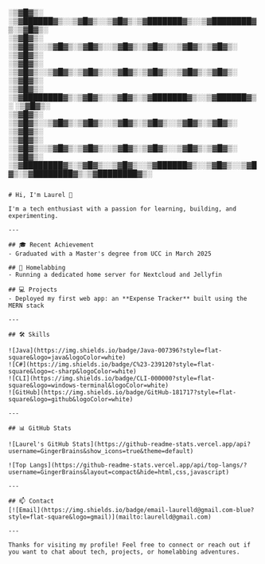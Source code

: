 ░▒▓█▓▒░       ░▒▓██████▓▒░░▒▓█▓▒░░▒▓█▓▒░▒▓███████▓▒░░▒▓████████▓▒░▒▓█▓▒░        
░▒▓█▓▒░      ░▒▓█▓▒░░▒▓█▓▒░▒▓█▓▒░░▒▓█▓▒░▒▓█▓▒░░▒▓█▓▒░▒▓█▓▒░      ░▒▓█▓▒░        
░▒▓█▓▒░      ░▒▓█▓▒░░▒▓█▓▒░▒▓█▓▒░░▒▓█▓▒░▒▓█▓▒░░▒▓█▓▒░▒▓█▓▒░      ░▒▓█▓▒░        
░▒▓█▓▒░      ░▒▓████████▓▒░▒▓█▓▒░░▒▓█▓▒░▒▓███████▓▒░░▒▓██████▓▒░ ░▒▓█▓▒░        
░▒▓█▓▒░      ░▒▓█▓▒░░▒▓█▓▒░▒▓█▓▒░░▒▓█▓▒░▒▓█▓▒░░▒▓█▓▒░▒▓█▓▒░      ░▒▓█▓▒░        
░▒▓█▓▒░      ░▒▓█▓▒░░▒▓█▓▒░▒▓█▓▒░░▒▓█▓▒░▒▓█▓▒░░▒▓█▓▒░▒▓█▓▒░      ░▒▓█▓▒░        
░▒▓████████▓▒░▒▓█▓▒░░▒▓█▓▒░░▒▓██████▓▒░░▒▓█▓▒░░▒▓█▓▒░▒▓████████▓▒░▒▓████████▓▒░ 
                                                                                
                                                                                
```

# Hi, I'm Laurel 👋

I'm a tech enthusiast with a passion for learning, building, and experimenting.

---

## 🎓 Recent Achievement
- Graduated with a Master's degree from UCC in March 2025

## 🏡 Homelabbing
- Running a dedicated home server for Nextcloud and Jellyfin

## 💻 Projects
- Deployed my first web app: an **Expense Tracker** built using the MERN stack

---

## 🛠️ Skills

![Java](https://img.shields.io/badge/Java-007396?style=flat-square&logo=java&logoColor=white)
![C#](https://img.shields.io/badge/C%23-239120?style=flat-square&logo=c-sharp&logoColor=white)
![CLI](https://img.shields.io/badge/CLI-000000?style=flat-square&logo=windows-terminal&logoColor=white)
![GitHub](https://img.shields.io/badge/GitHub-181717?style=flat-square&logo=github&logoColor=white)

---

## 📊 GitHub Stats

![Laurel's GitHub Stats](https://github-readme-stats.vercel.app/api?username=GingerBrains&show_icons=true&theme=default)

![Top Langs](https://github-readme-stats.vercel.app/api/top-langs/?username=GingerBrains&layout=compact&hide=html,css,javascript)

---

## 📫 Contact
[![Email](https://img.shields.io/badge/email-laurelld@gmail.com-blue?style=flat-square&logo=gmail)](mailto:laurelld@gmail.com)

---

Thanks for visiting my profile! Feel free to connect or reach out if you want to chat about tech, projects, or homelabbing adventures.
